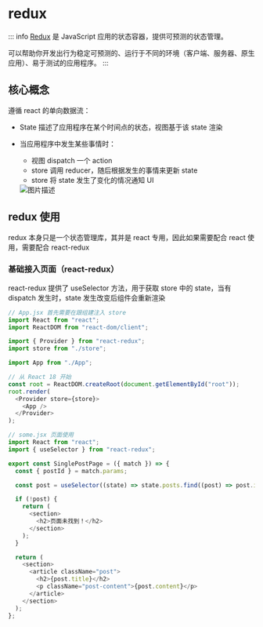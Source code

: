 # redux

::: info
[Redux](https://cn.redux.js.org/) 是 JavaScript 应用的状态容器，提供可预测的状态管理。

可以帮助你开发出行为稳定可预测的、运行于不同的环境（客户端、服务器、原生应用）、易于测试的应用程序。
:::

## 核心概念

遵循 react 的单向数据流：

- State 描述了应用程序在某个时间点的状态，视图基于该 state 渲染
- 当应用程序中发生某些事情时：

  - 视图 dispatch 一个 action
  - store 调用 reducer，随后根据发生的事情来更新 state
  - store 将 state 发生了变化的情况通知 UI

  <img src="https://cn.redux.js.org/assets/images/ReduxDataFlowDiagram-49fa8c3968371d9ef6f2a1486bd40a26.gif" onerror="this.onerror=null; this.src='../../assets/response.gif'" alt="图片描述" />

## redux 使用

redux 本身只是一个状态管理库，其并是 react 专用，因此如果需要配合 react 使用，需要配合 react-redux

### 基础接入页面（react-redux）

react-redux 提供了 useSelector 方法，用于获取 store 中的 state，当有 dispatch 发生时，state 发生改变后组件会重新渲染

```js
// App.jsx 首先需要在跟组建注入 store
import React from "react";
import ReactDOM from "react-dom/client";

import { Provider } from "react-redux";
import store from "./store";

import App from "./App";

// 从 React 18 开始
const root = ReactDOM.createRoot(document.getElementById("root"));
root.render(
  <Provider store={store}>
    <App />
  </Provider>
);
```

```js
// some.jsx 页面使用
import React from "react";
import { useSelector } from "react-redux";

export const SinglePostPage = ({ match }) => {
  const { postId } = match.params;

  const post = useSelector((state) => state.posts.find((post) => post.id === postId));

  if (!post) {
    return (
      <section>
        <h2>页面未找到！</h2>
      </section>
    );
  }

  return (
    <section>
      <article className="post">
        <h2>{post.title}</h2>
        <p className="post-content">{post.content}</p>
      </article>
    </section>
  );
};
```
